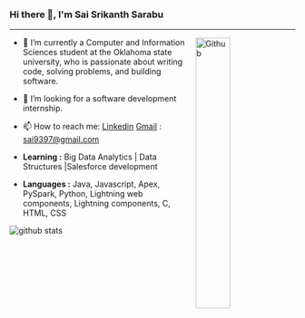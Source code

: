 
### Hi there 👋, I'm Sai Srikanth Sarabu
---------------------------------------------------------------------------------------------------------------------------------------------------------------------------------
<img width="35%" align="right" alt="Github" src="https://user-images.githubusercontent.com/48678280/88862734-4903af80-d201-11ea-968b-9c939d88a37c.gif" />

- 🔭 I’m currently a Computer and Information Sciences student at the Oklahoma state university, who is passionate about writing code, solving problems, and building software.
- 👯 I’m looking for a software development internship. 
- 📫 How to reach me: [Linkedin](https://www.linkedin.com/in/sai-srikanth-sarabu) [Gmail](mailto:sai9397@gmail.com) : sai9397@gmail.com

-  **Learning :** Big Data Analytics | Data Structures |Salesforce development	
-  **Languages :** Java, Javascript, Apex, PySpark, Python, Lightning web components, Lightning components, C, HTML, CSS


![github stats](https://github-readme-stats.vercel.app/api?username=saisrikanth9397&show_icons=true)
